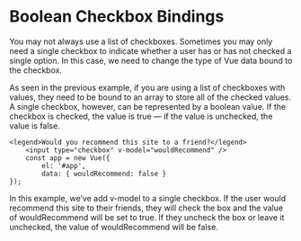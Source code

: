 # Boolean Checkbox Bindings

You may not always use a list of checkboxes. Sometimes you may only need a single checkbox to indicate whether a user has or has not checked a single option. In this case, we need to change the type of Vue data bound to the checkbox.

As seen in the previous example, if you are using a list of checkboxes with values, they need to be bound to an array to store all of the checked values. A single checkbox, however, can be represented by a boolean value. If the checkbox is checked, the value is true — if the value is unchecked, the value is false.

    <legend>Would you recommend this site to a friend?</legend>
        <input type="checkbox" v-model="wouldRecommend" />
        const app = new Vue({
            el: '#app',
            data: { wouldRecommend: false }
    });

In this example, we’ve add v-model to a single checkbox. If the user would recommend this site to their friends, they will check the box and the value of wouldRecommend will be set to true. If they uncheck the box or leave it unchecked, the value of wouldRecommend will be false.
